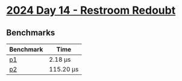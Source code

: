 # [2024 Day 14 - Restroom Redoubt](https://adventofcode.com/2024/day/14)

## Benchmarks

<!-- BEGIN benches -->
| Benchmark              | Time       |
| ---------------------- | ---------- |
| [p1](./src/lib.rs#L15) | 2.18 µs   |
| [p2](./src/lib.rs#L44) | 115.20 µs |
<!-- END benches -->
<!-- BEGIN other_benches -->

<!-- END other_benches -->